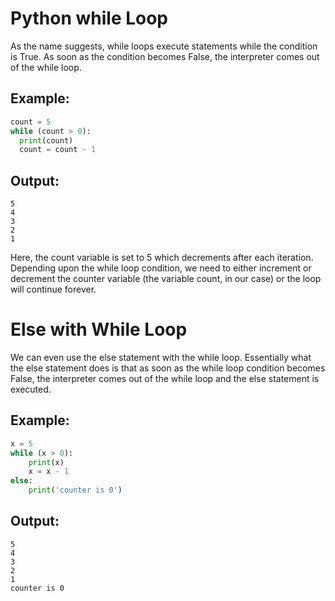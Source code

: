 # Python while Loop
As the name suggests, while loops execute statements while the condition is True. As soon as the condition becomes False, the interpreter comes out of the while loop. 
## Example:

```python 
count = 5
while (count > 0):
  print(count)
  count = count - 1
```
## Output:
```
5
4
3
2
1
```

Here, the count variable is set to 5 which decrements after each iteration. Depending upon the while loop condition, we need to either increment or decrement the counter variable (the variable count, in our case) or the loop will continue forever.

# Else with While Loop
We can even use the else statement with the while loop. Essentially what the else statement does is that as soon as the while loop condition becomes False, the interpreter comes out of the while loop and the else statement is executed. 

## Example:

```python 
x = 5
while (x > 0):
    print(x)
    x = x - 1
else:
    print('counter is 0')
```
## Output:
```
5
4
3
2
1
counter is 0
```
